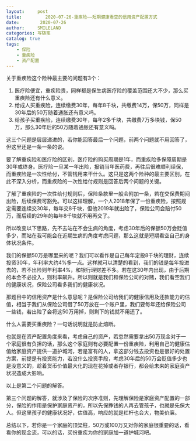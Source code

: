 ```yaml
---
layout:     post
title:         2020-07-26-重疾险——短期健康看空的信用资产配置方式
date:        2020-07-26
author:     SMILELAND
categories: 写随笔
catalog: true
tags:
    - 保险
    - 重疾险
    - 资产配置
---
```


关于重疾险这个险种最主要的问题有3个：

1. 医疗险便宜，重疾险贵，同样都是保生病医疗险的覆盖范围还大不少，那么买重疾险还有什么意义。
2. 给成人买重疾险，连续缴费30年，每年8千块，共缴费14万，保50万，同样是30年后的50万随着通胀还有意义吗。
3. 给孩子买重疾险，连续缴费30年，每年2多千块，共缴费7万多块钱，保50万，那么30年后的50万随着通胀还有意义吗。

这三个问题是层层递进的，若你能回答最后一个问题，前两个问题就不用回答了，但这里还是一条一条的说。

要了解重疾险和医疗险的区别，医疗险的购买周期是1年，而重疾险多保障周期是30年或终身。医疗险一旦某一年出险，报销当年医药费，再往后很难顺利续保，而重疾险是一次性给付，不管钱用来干什么。这只是这两个险种的最主要区别，在此不深入分析，而重疾险的一次性给付规则是回答后两个问题的关键。

了解了重疾险的一次性给付规则后，保险条款里一般会附加一条，若在交保费期间出险，后续保费可豁免。可以这样理解，一个人2018年保了一份重疾险，按照规定需要连续交30年，每年交8千块，但他2019年就出险了，保险公司会赔付50万，而后续的29年的每年8千块就不用再交了。

所以改变以下思路，先不去站在不会生病的角度，考虑30年后的保额50万会贬值多少，而站在我可能会在近期生病的角度考虑问题，那么这就是短期看空自己的身体状况条件。

我们的保额50万是哪里来的呢？我们可以看作是自己每年定投8千块的理财，连续投资30年，年利率大约4%多一点。这样就可以清楚的看到，我们的钱是每年投进去的，若不出险则年利率4%，和银行理财差不多。若在这30年内出现，由于后期的本金不必投入，则利率飙升。所以则就是我们和保险公司的对赌，我们看空我们的健康状况，保险公司看多我们的健康状况。

那题目中的信用资产是什么意思呢？是保险公司给我们的健康信用及还款能力的估值，相当于我们从保险公司借了50万放在一个账户里，我们要每年还给保险公司一些钱，若出险了会将这50万用掉，则剩下的钱就不用还了。

什么人需要买重疾险？一句话说明就是防止熔断。

也就是在资产配置角度来看，考虑自己的资产，若忽然需要拿出50万现金对于一个家庭很有负担的话，那么这个家庭则有必要配置一份重疾险，利用自己的健康估值给家庭资产提供一道护城河，若是富有的人，拿这部分钱去投资也是很好的处置方案，前提是有投资能力，若没什么投资手段，考虑30年后的50万会贬值多少也是没意义的，趁着货币价值最大化的现在花掉或者存银行，都会给未来的家庭资产状况造成大影响。

以上是第二个问题的解答。

第三个问题的解答，就涉及了保险的次序准则，先理解保险是家庭资产配置的一部分，保险的作用是保护家庭资产的，所以先保挣钱的人再去管孩子，也就是先保大人。但这里孩子的健康状况好，估值高，响应的就是杠杆也会大，物美价廉。

总结以下，若你是一个家庭的顶梁柱，50万或100万又对你的家庭很重要的话，看看你的现金流，可以的话，买份重疾为你的家庭加一道护城河吧。